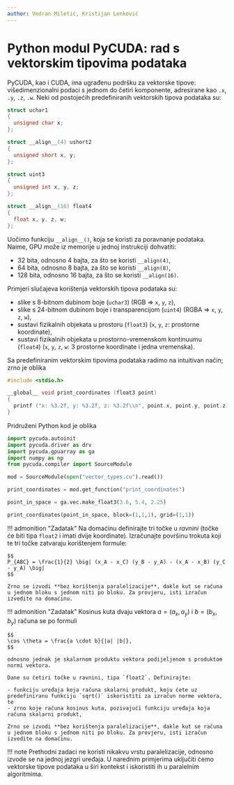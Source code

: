 ```yaml
---
author: Vedran Miletić, Kristijan Lenković
---
```


# Python modul PyCUDA: rad s vektorskim tipovima podataka

PyCUDA, kao i CUDA, ima ugrađenu podršku za vektorske tipove: višedimenzionalni podaci s jednom do četiri komponente, adresirane kao `.x`, `.y`, `.z`, `.w`. Neki od postojećih predefiniranih vektorskih tipova podataka su:

``` c
struct uchar1
{
  unsigned char x;
};

struct __align__(4) ushort2
{
  unsigned short x, y;
};

struct uint3
{
  unsigned int x, y, z;
};

struct __align__(16) float4
{
  float x, y, z, w;
};
```

Uočimo funkciju `__align__()`, koja se koristi za poravnanje podataka. Naime, GPU može iz memorije u jednoj instrukciji dohvatiti:

- 32 bita, odnosno 4 bajta, za što se koristi `__align(4)`,
- 64 bita, odnosno 8 bajta, za što se koristi `__align(8)`,
- 128 bita, odnosno 16 bajta, za što se koristi `__align(16)`.

Primjeri slučajeva korištenja vektorskih tipova podataka su:

- slike s 8-bitnom dubinom boje (`uchar3`) (RGB => `x`, `y`, `z`),
- slike s 24-bitnom dubinom boje i transparencijom (`uint4`) (RGBA => `x`, `y`, `z`, `w`),
- sustavi fizikalnih objekata u prostoru (`float3`) (`x`, `y`, `z`: prostorne koordinate),
- sustavi fizikalnih objekata u prostorno-vremenskom kontinuumu (`float4`) (`x`, `y`, `z`, `w`: 3 prostorne koordinate i jedna vremenska).

Sa predefiniranim vektorskim tipovima podataka radimo na intuitivan način; zrno je oblika

``` c
#include <stdio.h>

__global__ void print_coordinates (float3 point)
{
  printf ("x: %3.2f, y: %3.2f, z: %3.2f\\n", point.x, point.y, point.z);
}
```

Pridruženi Python kod je oblika

``` python
import pycuda.autoinit
import pycuda.driver as drv
import pycuda.gpuarray as ga
import numpy as np
from pycuda.compiler import SourceModule

mod = SourceModule(open("vector_types.cu").read())

print_coordinates = mod.get_function("print_coordinates")

point_in_space = ga.vec.make_float3(3.6, 5.4, 2.25)

print_coordinates(point_in_space, block=(1,1,1), grid=(1,1))
```

!!! admonition "Zadatak"
    Na domaćinu definirajte tri točke u *ravnini* (točke će biti tipa `float2` i imati dvije koordinate). Izračunajte površinu trokuta koji te tri točke zatvaraju korištenjem formule:

    $$
    P_{ABC} = \frac{1}{2} \big| (x_A - x_C) (y_B - y_A) - (x_A - x_B) (y_C - y_A) \big|
    $$

    Zrno se izvodi **bez korištenja paralelizacije**, dakle kut se računa u jednom bloku s jednom niti po bloku. Za provjeru, isti izračun izvedite na domaćinu.

!!! admonition "Zadatak"
    Kosinus kuta dvaju vektora $a = (a_x, a_y)$ i $b = (b_x, b_y)$ računa se po formuli

    $$
    \cos \theta = \frac{a \cdot b}{|a| |b|},
    $$

    odnosno jednak je skalarnom produktu vektora podijeljenom s produktom normi vektora.

    Dane su četiri točke u ravnini, tipa `float2`. Definirajte:

    - funkciju uređaja koja računa skalarni produkt, koju ćete uz predefiniranu funkciju `sqrt()` iskoristiti za izračun norme vektora, te
    - zrno koje računa kosinus kuta, pozivajući funkciju uređaja koja računa skalarni produkt,

    Zrno se izvodi **bez korištenja paralelizacije**, dakle kut se računa u jednom bloku s jednom niti po bloku. Za provjeru, isti izračun izvedite na domaćinu.

!!! note
    Prethodni zadaci ne koristi nikakvu vrstu paralelizacije, odnosno izvode se na jednoj jezgri uređaja. U narednim primjerima uključiti ćemo vektorske tipove podataka u širi kontekst i iskoristiti ih u paralelnim algoritmima.
